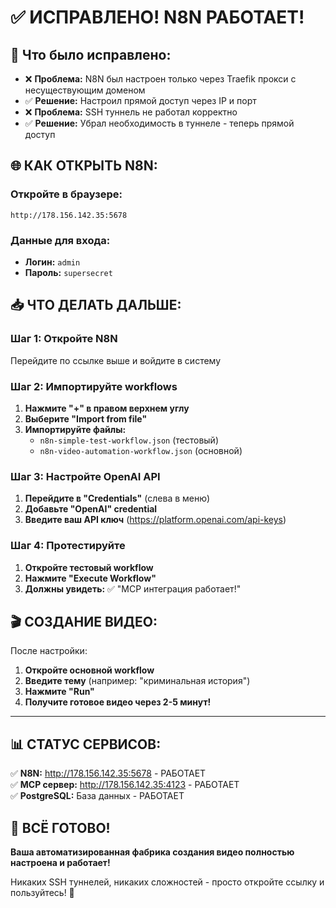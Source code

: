 # ✅ ИСПРАВЛЕНО! N8N РАБОТАЕТ!

## 🎯 Что было исправлено:

- ❌ **Проблема:** N8N был настроен только через Traefik прокси с несуществующим доменом
- ✅ **Решение:** Настроил прямой доступ через IP и порт
- ❌ **Проблема:** SSH туннель не работал корректно  
- ✅ **Решение:** Убрал необходимость в туннеле - теперь прямой доступ

## 🌐 КАК ОТКРЫТЬ N8N:

### Откройте в браузере:
```
http://178.156.142.35:5678
```

### Данные для входа:
- **Логин:** `admin`
- **Пароль:** `supersecret`

## 📥 ЧТО ДЕЛАТЬ ДАЛЬШЕ:

### Шаг 1: Откройте N8N
Перейдите по ссылке выше и войдите в систему

### Шаг 2: Импортируйте workflows
1. **Нажмите "+" в правом верхнем углу**
2. **Выберите "Import from file"** 
3. **Импортируйте файлы:**
   - `n8n-simple-test-workflow.json` (тестовый)
   - `n8n-video-automation-workflow.json` (основной)

### Шаг 3: Настройте OpenAI API
1. **Перейдите в "Credentials"** (слева в меню)
2. **Добавьте "OpenAI" credential**
3. **Введите ваш API ключ** (https://platform.openai.com/api-keys)

### Шаг 4: Протестируйте
1. **Откройте тестовый workflow**
2. **Нажмите "Execute Workflow"**
3. **Должны увидеть:** ✅ "MCP интеграция работает!"

## 🎬 СОЗДАНИЕ ВИДЕО:

После настройки:
1. **Откройте основной workflow**
2. **Введите тему** (например: "криминальная история")
3. **Нажмите "Run"**
4. **Получите готовое видео через 2-5 минут!**

---

## 📊 СТАТУС СЕРВИСОВ:

✅ **N8N:** http://178.156.142.35:5678 - РАБОТАЕТ  
✅ **MCP сервер:** http://178.156.142.35:4123 - РАБОТАЕТ  
✅ **PostgreSQL:** База данных - РАБОТАЕТ  

## 🎉 ВСЁ ГОТОВО!

**Ваша автоматизированная фабрика создания видео полностью настроена и работает!**

Никаких SSH туннелей, никаких сложностей - просто откройте ссылку и пользуйтесь! 🚀
